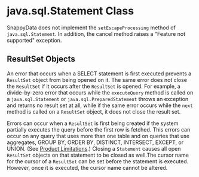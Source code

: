 # java.sql.Statement Class

SnappyData does not implement the `setEscapeProcessing` method of `java.sql.Statement`. In addition, the cancel method raises a "Feature not supported" exception.

## ResultSet Objects

An error that occurs when a SELECT statement is first executed prevents a `ResultSet` object from being opened on it. The same error does not close the `ResultSet` if it occurs after the `ResultSet` is opened. For example, a divide-by-zero error that occurs while the `executeQuery` method is called on a `java.sql.Statement` or `java.sql.PreparedStatement` throws an exception and returns no result set at all, while if the same error occurs while the `next` method is called on a `ResultSet` object, it does not close the result set.

Errors can occur when a `ResultSet` is first being created if the system partially executes the query before the first row is fetched. This errors can occur on any query that uses more than one table and on queries that use aggregates, GROUP BY, ORDER BY, DISTINCT, INTERSECT, EXCEPT, or UNION. (See <a href="../language_ref/ref-sql-limitations.html#concept_05E66BCA75DD4940994906F0BF31AE17" class="xref" title="SnappyData has limitations and restrictions for SQL statements, clauses, and expressions.">Product Limitations</a>.) Closing a `Statement` causes all open `ResultSet` objects on that statement to be closed as well.The cursor name for the cursor of a `ResultSet` can be set before the statement is executed. However, once it is executed, the cursor name cannot be altered.
